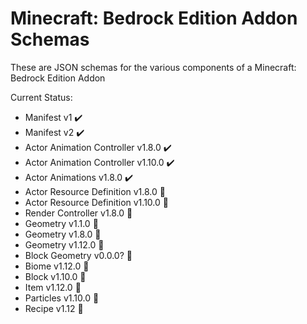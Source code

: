 Minecraft: Bedrock Edition Addon Schemas
========================================

These are JSON schemas for the various components of a Minecraft: Bedrock Edition Addon

Current Status:

- Manifest v1 ✔️
- Manifest v2 ✔️
- Actor Animation Controller v1.8.0 ✔️
- Actor Animation Controller v1.10.0 ✔️
- Actor Animations v1.8.0 ✔️
- Actor Resource Definition v1.8.0 🚫
- Actor Resource Definition v1.10.0 🚫
- Render Controller v1.8.0 🚫
- Geometry v1.1.0 🚫
- Geometry v1.8.0 🚫
- Geometry v1.12.0 🚫
- Block Geometry v0.0.0? 🚫
- Biome v1.12.0 🚫
- Block v1.10.0 🚫
- Item v1.12.0 🚫
- Particles v1.10.0 🚫
- Recipe v1.12 🚫